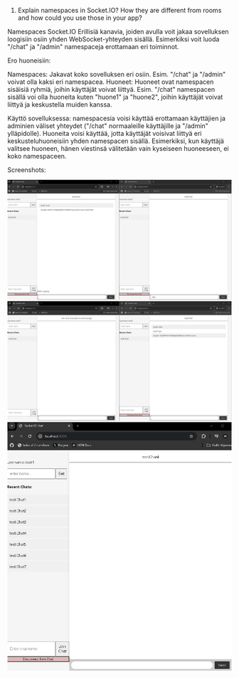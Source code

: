1. Explain namespaces in Socket.IO? How they are different from rooms and how could you use those in your app?

Namespaces Socket.IO
Erillisiä kanavia, joiden avulla voit jakaa sovelluksen loogisiin osiin yhden WebSocket-yhteyden sisällä. Esimerkiksi voit luoda "/chat" ja "/admin" namespaceja erottamaan eri toiminnot.

Ero huoneisiin:

Namespaces: Jakavat koko sovelluksen eri osiin. Esim. "/chat" ja "/admin" voivat olla kaksi eri namespacea.
Huoneet: Huoneet ovat namespacen sisäisiä ryhmiä, joihin käyttäjät voivat liittyä. Esim. "/chat" namespacen sisällä voi olla huoneita kuten "huone1" ja "huone2", joihin käyttäjät voivat liittyä ja keskustella muiden kanssa.

Käyttö sovelluksessa: namespacesia voisi käyttää erottamaan käyttäjien ja adminien väliset yhteydet ("/chat" normaaleille käyttäjille ja "/admin" ylläpidolle). Huoneita voisi käyttää, jotta käyttäjät voisivat liittyä eri keskusteluhuoneisiin yhden namespacen sisällä. Esimerkiksi, kun käyttäjä valitsee huoneen, hänen viestinsä välitetään vain kyseiseen huoneeseen, ei koko namespaceen.


Screenshots:

![chat](./ss/chat1.png)
![chat2](./ss/chat2.png)
![chat3](./ss/chat3.png)
